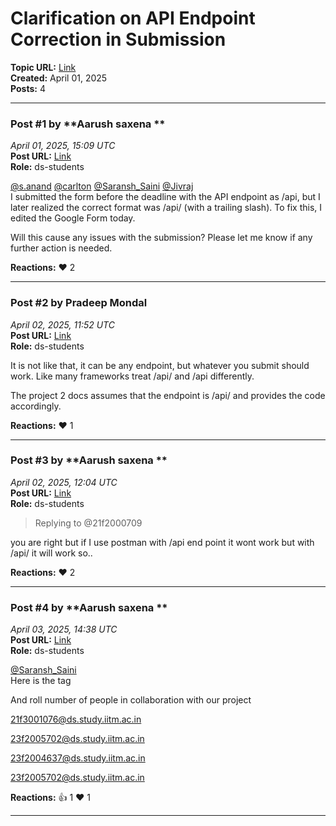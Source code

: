 # Clarification on API Endpoint Correction in Submission
**Topic URL:** [Link](https://discourse.onlinedegree.iitm.ac.in/t/clarification-on-api-endpoint-correction-in-submission/171525)  
**Created:** April 01, 2025  
**Posts:** 4  

---

### Post #1 by **Aarush saxena **
*April 01, 2025, 15:09 UTC*  
**Post URL:** [Link](https://discourse.onlinedegree.iitm.ac.in/t/clarification-on-api-endpoint-correction-in-submission/171525/1)  
**Role:**  ds-students

[@s.anand](https://discourse.onlinedegree.iitm.ac.in/u/s.anand) [@carlton](https://discourse.onlinedegree.iitm.ac.in/u/carlton) [@Saransh\_Saini](https://discourse.onlinedegree.iitm.ac.in/u/saransh_saini) [@Jivraj](https://discourse.onlinedegree.iitm.ac.in/u/jivraj)  
I submitted the form before the deadline with the API endpoint as /api, but I later realized the correct format was /api/ (with a trailing slash). To fix this, I edited the Google Form today.

Will this cause any issues with the submission? Please let me know if any further action is needed.

**Reactions:** ❤️ 2

---

### Post #2 by **Pradeep Mondal**
*April 02, 2025, 11:52 UTC*  
**Post URL:** [Link](https://discourse.onlinedegree.iitm.ac.in/t/clarification-on-api-endpoint-correction-in-submission/171525/2)  
**Role:**  ds-students

It is not like that, it can be any endpoint, but whatever you submit should work. Like many frameworks treat /api/ and /api differently.

The project 2 docs assumes that the endpoint is /api/ and provides the code accordingly.

**Reactions:** ❤️ 1

---

### Post #3 by **Aarush saxena **
*April 02, 2025, 12:04 UTC*  
**Post URL:** [Link](https://discourse.onlinedegree.iitm.ac.in/t/clarification-on-api-endpoint-correction-in-submission/171525/3)  
**Role:**  ds-students
> Replying to @21f2000709

you are right but if I use postman with /api end point it wont work but with /api/ it will work so..

**Reactions:** ❤️ 2

---

### Post #4 by **Aarush saxena **
*April 03, 2025, 14:38 UTC*  
**Post URL:** [Link](https://discourse.onlinedegree.iitm.ac.in/t/clarification-on-api-endpoint-correction-in-submission/171525/4)  
**Role:**  ds-students

[@Saransh\_Saini](https://discourse.onlinedegree.iitm.ac.in/u/saransh_saini)  
Here is the tag

And roll number of people in collaboration with our project

21f3001076@ds.study.iitm.ac.in

23f2005702@ds.study.iitm.ac.in

23f2004637@ds.study.iitm.ac.in

23f2005702@ds.study.iitm.ac.in

**Reactions:** 👍 1 ❤️ 1

---
